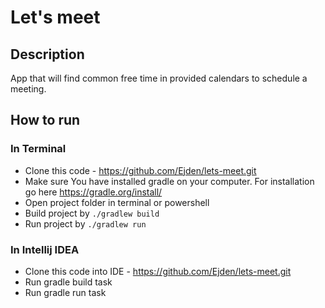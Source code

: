 # Let's meet

## Description

App that will find common free time in provided calendars to schedule a meeting.

## How to run

### In Terminal
* Clone this code - https://github.com/Ejden/lets-meet.git
* Make sure You have installed gradle on your computer. For installation go here https://gradle.org/install/
* Open project folder in terminal or powershell
* Build project by ```./gradlew build```
* Run project by ```./gradlew run```

### In Intellij IDEA
* Clone this code into IDE - https://github.com/Ejden/lets-meet.git
* Run gradle build task
* Run gradle run task

